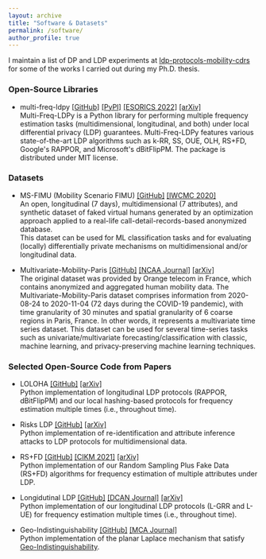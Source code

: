 ```yaml
---
layout: archive
title: "Software & Datasets"
permalink: /software/
author_profile: true
---
```


I maintain a list of DP and LDP experiments at [ldp-protocols-mobility-cdrs](https://github.com/hharcolezi/ldp-protocols-mobility-cdrs) for some of the works I carried out during my Ph.D. thesis.

### Open-Source Libraries

- multi-freq-ldpy [[GitHub]](https://github.com/hharcolezi/multi-freq-ldpy) [[PyPI]](https://pypi.org/project/multi-freq-ldpy/) [[ESORICS 2022]](https://doi.org/10.1007/978-3-031-17143-7_40) [[arXiv]](https://arxiv.org/abs/2205.02648)\
Multi-Freq-LDPy is a Python library for performing multiple frequency estimation tasks (multidimensional, longitudinal, and both) under local differential privacy (LDP) guarantees. Multi-Freq-LDPy features various state-of-the-art LDP algorithms such as k-RR, SS, OUE, OLH, RS+FD, Google's RAPPOR, and Microsoft's dBitFlipPM. The package is distributed under MIT license.

### Datasets

- MS-FIMU (Mobility Scenario FIMU) [[GitHub]](https://github.com/hharcolezi/OpenMSFIMU) [[IWCMC 2020]](https://doi.org/10.1109/iwcmc48107.2020.9148138)\
An open, longitudinal (7 days), multidimensional (7 attributes), and synthetic dataset of faked virtual humans generated by an optimization approach applied to a real-life call-detail-records-based anonymized database.\
This dataset can be used for ML classification tasks and for evaluating (locally) differentially private mechanisms on multidimensional and/or longitudinal data.

- Multivariate-Mobility-Paris [[GitHub]](https://github.com/hharcolezi/ldp-protocols-mobility-cdrs/blob/main/papers/%5B3%5D/ML_final_df_real.csv) [[NCAA Journal]](https://link.springer.com/article/10.1007/s00521-022-07393-0) [[arXiv]](https://arxiv.org/abs/2205.00436)\
The original dataset was provided by Orange telecom in France, which contains anonymized and aggregated human mobility data. The Multivariate-Mobility-Paris dataset comprises information from 2020-08-24 to 2020-11-04 (72 days during the COVID-19 pandemic), with time granularity of 30 minutes and spatial granularity of 6 coarse regions in Paris, France. In other words, it represents a multivariate time series dataset. This dataset can be used for several time-series tasks such as univariate/multivariate forecasting/classification with classic, machine learning, and privacy-preserving machine learning techniques.


### Selected Open-Source Code from Papers
- LOLOHA [[GitHub]](https://github.com/hharcolezi/LOLOHA) [[arXiv]]()\
Python implementation of longitudinal LDP protocols (RAPPOR, dBitFlipPM) and our local hashing-based protocols for frequency estimation multiple times (i.e., throughout time).

- Risks LDP [[GitHub]](https://github.com/hharcolezi/risks-ldp) [[arXiv]](https://arxiv.org/abs/2209.01684)\
Python implementation of re-identification and attribute inference attacks to LDP protocols for multidimensional data.

- RS+FD [[GitHub]](https://github.com/hharcolezi/ldp-protocols-mobility-cdrs/tree/main/papers/%5B2%5D) [[CIKM 2021]](https://doi.org/10.1145/3459637.3482467) [[arXiv]](https://arxiv.org/abs/2109.07269)\
Python implementation of our Random Sampling Plus Fake Data (RS+FD) algorithms for frequency estimation of multiple attributes under LDP.

- Longidutinal LDP [[GitHub]](https://github.com/hharcolezi/ldp-protocols-mobility-cdrs/tree/main/papers/%5B4%5D) [[DCAN Journal]](https://doi.org/10.1016/j.dcan.2022.07.003) [[arXiv]](https://arxiv.org/abs/2111.04636)\
Python implementation of our longitudinal LDP protocols (L-GRR and L-UE) for frequency estimation multiple times (i.e., throughout time).

- Geo-Indistinguishability [[GitHub]](https://github.com/hharcolezi/ldp-protocols-mobility-cdrs/tree/main/papers/%5B5%5D) [[MCA Journal]](https://doi.org/10.3390/mca26030056)\
Python implementation of the planar Laplace mechanism that satisfy [Geo-Indistinguishability](https://doi.org/10.1145/2508859.2516735).
